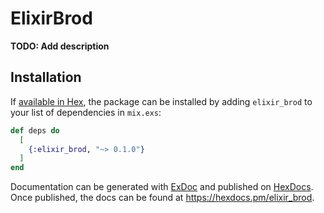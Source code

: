 # ElixirBrod

**TODO: Add description**

## Installation

If [available in Hex](https://hex.pm/docs/publish), the package can be installed
by adding `elixir_brod` to your list of dependencies in `mix.exs`:

```elixir
def deps do
  [
    {:elixir_brod, "~> 0.1.0"}
  ]
end
```

Documentation can be generated with [ExDoc](https://github.com/elixir-lang/ex_doc)
and published on [HexDocs](https://hexdocs.pm). Once published, the docs can
be found at <https://hexdocs.pm/elixir_brod>.

